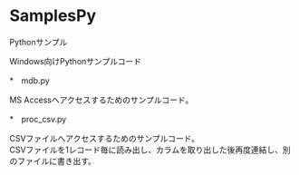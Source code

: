 SamplesPy
=============

Pythonサンプル　　

Windows向けPythonサンプルコード
  
*　mdb.py　　
  
MS Accessへアクセスするためのサンプルコード。　
  
*　proc_csv.py　　
    
CSVファイルへアクセスするためのサンプルコード。  
CSVファイルを1レコード毎に読み出し、カラムを取り出した後再度連結し、別のファイルに書き出す。　　
    
  
  

